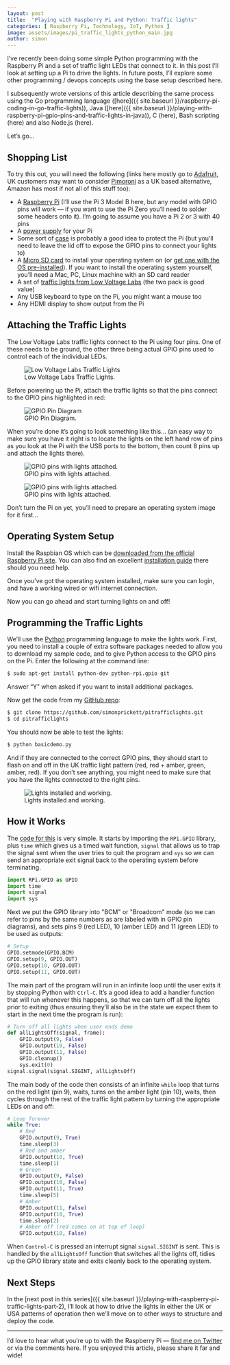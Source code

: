 ```yaml
---
layout: post
title:  "Playing with Raspberry Pi and Python: Traffic lights"
categories: [ Raspberry Pi, Technology, IoT, Python ]
image: assets/images/pi_traffic_lights_python_main.jpg
author: simon
---
```

I’ve recently been doing some simple Python programming with the Raspberry Pi and a set of traffic light LEDs that connect to it. In this post I’ll look at setting up a Pi to drive the lights. In future posts, I’ll explore some other programming / devops concepts using the base setup described here.

I subsequently wrote versions of this article describing the same process using the Go programming language ([here]({{ site.baseurl }}/raspberry-pi-coding-in-go-traffic-lights)), Java ([here]({{ site.baseurl }}/playing-with-raspberry-pi-gpio-pins-and-traffic-lights-in-java)), C (here), Bash scripting (here) and also Node.js (here).

Let’s go...

## Shopping List

To try this out, you will need the following (links here mostly go to [Adafruit](https://www.adafruit.com/), UK customers may want to consider [Pimoroni](https://shop.pimoroni.com/) as a UK based alternative, Amazon has most if not all of this stuff too):

* A [Raspberry Pi](https://www.adafruit.com/product/3055) (I’ll use the Pi 3 Model B here, but any model with GPIO pins will work — if you want to use the Pi Zero you’ll need to solder some headers onto it). I’m going to assume you have a Pi 2 or 3 with 40 pins
* A [power supply](https://www.adafruit.com/product/1995) for your Pi
* Some sort of [case](https://www.adafruit.com/product/2256) is probably a good idea to protect the Pi (but you’ll need to leave the lid off to expose the GPIO pins to connect your lights to)
* A [Micro SD card](https://www.adafruit.com/product/1294) to install your operating system on (or [get one with the OS pre-installed](https://www.adafruit.com/product/3259)). If you want to install the operating system yourself, you’ll need a Mac, PC, Linux machine with an SD card reader
* A set of [traffic lights from Low Voltage Labs](http://lowvoltagelabs.com/products/pi-traffic/) (the two pack is good value)
* Any USB keyboard to type on the Pi, you might want a mouse too
* Any HDMI display to show output from the Pi

## Attaching the Traffic Lights

The Low Voltage Labs traffic lights connect to the Pi using four pins. One of these needs to be ground, the other three being actual GPIO pins used to control each of the individual LEDs.

<figure class="figure">
  <img src="{{ site.baseurl }}/assets/images/pi_traffic_lights_python_lights_stock.jpg" class="figure-img img-fluid" alt="Low Voltage Labs Traffic Lights">
  <figcaption class="figure-caption text-center">Low Voltage Labs Traffic Lights.</figcaption>
</figure>

Before powering up the Pi, attach the traffic lights so that the pins connect to the GPIO pins highlighted in red:

<figure class="figure">
  <img src="{{ site.baseurl }}/assets/images/pi_traffic_lights_python_gpio_diagram.png" class="figure-img img-fluid" alt="GPIO Pin Diagram">
  <figcaption class="figure-caption text-center">GPIO Pin Diagram.</figcaption>
</figure>

When you’re done it’s going to look something like this... (an easy way to make sure you have it right is to locate the lights on the left hand row of pins as you look at the Pi with the USB ports to the bottom, then count 8 pins up and attach the lights there).

<figure class="figure">
  <img src="{{ site.baseurl }}/assets/images/pi_traffic_lights_python_lights_attached_1.jpg" class="figure-img img-fluid" alt="GPIO pins with lights attached.">
  <figcaption class="figure-caption text-center">GPIO pins with lights attached.</figcaption>
</figure>

<figure class="figure">
  <img src="{{ site.baseurl }}/assets/images/pi_traffic_lights_python_lights_attached_2.jpg" class="figure-img img-fluid" alt="GPIO pins with lights attached.">
  <figcaption class="figure-caption text-center">GPIO pins with lights attached.</figcaption>
</figure>

Don’t turn the Pi on yet, you’ll need to prepare an operating system image for it first...

## Operating System Setup

Install the Raspbian OS which can be [downloaded from the official Raspberry Pi site](https://www.raspberrypi.org/downloads/raspbian/). You can also find an excellent [installation guide](https://www.raspberrypi.org/documentation/installation/installing-images/README.md) there should you need help.

Once you’ve got the operating system installed, make sure you can login, and have a working wired or wifi internet connection.

Now you can go ahead and start turning lights on and off!

## Programming the Traffic Lights

We’ll use the [Python](https://www.python.org/) programming language to make the lights work. First, you need to install a couple of extra software packages needed to allow you to download my sample code, and to give Python access to the GPIO pins on the Pi. Enter the following at the command line:

```bash
$ sudo apt-get install python-dev python-rpi.gpio git
```

Answer “Y” when asked if you want to install additional packages.

Now get the code from my [GitHub repo](https://github.com/simonprickett/pitrafficlights):

```bash
$ git clone https://github.com/simonprickett/pitrafficlights.git
$ cd pitrafficlights
```

You should now be able to test the lights:

```bash
$ python basicdemo.py
```

And if they are connected to the correct GPIO pins, they should start to flash on and off in the UK traffic light pattern (red, red + amber, green, amber, red). If you don’t see anything, you might need to make sure that you have the lights connected to the right pins.

<figure class="figure">
  <img src="{{ site.baseurl }}/assets/images/pi_traffic_lights_python_working.gif" class="figure-img img-fluid" alt="Lights installed and working.">
  <figcaption class="figure-caption text-center">Lights installed and working.</figcaption>
</figure>

## How it Works

The [code for this](https://github.com/simonprickett/pitrafficlights/blob/master/basicdemo.py) is very simple. It starts by importing the `RPi.GPIO` library, plus `time` which gives us a timed wait function, `signal` that allows us to trap the signal sent when the user tries to quit the program and `sys` so we can send an appropriate exit signal back to the operating system before terminating.

```python
import RPi.GPIO as GPIO
import time
import signal
import sys
```

Next we put the GPIO library into "BCM" or "Broadcom" mode (so we can refer to pins by the same numbers as are labeled with in GPIO pin diagrams), and sets pins 9 (red LED), 10 (amber LED) and 11 (green LED) to be used as outputs:

```python
# Setup
GPIO.setmode(GPIO.BCM)
GPIO.setup(9, GPIO.OUT)
GPIO.setup(10, GPIO.OUT)
GPIO.setup(11, GPIO.OUT)
```

The main part of the program will run in an infinite loop until the user exits it by stopping Python with `Ctrl-C`. It’s a good idea to add a handler function that will run whenever this happens, so that we can turn off all the lights prior to exiting (thus ensuring they’ll also be in the state we expect them to start in the next time the program is run):

```python
# Turn off all lights when user ends demo
def allLightsOff(signal, frame):
    GPIO.output(9, False)
    GPIO.output(10, False)
    GPIO.output(11, False)
    GPIO.cleanup()
    sys.exit(0)
signal.signal(signal.SIGINT, allLightsOff)
```

The main body of the code then consists of an infinite `while` loop that turns on the red light (pin 9), waits, turns on the amber light (pin 10), waits, then cycles through the rest of the traffic light pattern by turning the appropriate LEDs on and off:

```python
# Loop forever
while True: 
    # Red 
    GPIO.output(9, True) 
    time.sleep(3)  
    # Red and amber 
    GPIO.output(10, True) 
    time.sleep(1)  
    # Green 
    GPIO.output(9, False) 
    GPIO.output(10, False) 
    GPIO.output(11, True) 
    time.sleep(5)  
    # Amber 
    GPIO.output(11, False) 
    GPIO.output(10, True) 
    time.sleep(2)  
    # Amber off (red comes on at top of loop) 
    GPIO.output(10, False)
```

When `Control-C` is pressed an interrupt signal `signal.SIGINT` is sent. This is handled by the `allLightsOff` function that switches all the lights off, tidies up the GPIO library state and exits cleanly back to the operating system.

## Next Steps

In the [next post in this series]({{ site.baseurl }}/playing-with-raspberry-pi-traffic-lights-part-2), I’ll look at how to drive the lights in either the UK or USA patterns of operation then we’ll move on to other ways to structure and deploy the code.

---

I’d love to hear what you’re up to with the Raspberry Pi — [find me on Twitter](https://twitter.com/simon_prickett) or via the comments here. If you enjoyed this article, please share it far and wide!